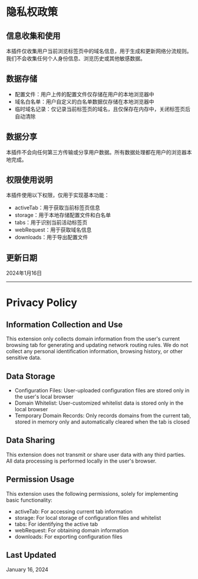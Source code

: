 # 隐私权政策

## 信息收集和使用
本插件仅收集用户当前浏览标签页中的域名信息，用于生成和更新网络分流规则。我们不会收集任何个人身份信息、浏览历史或其他敏感数据。

## 数据存储
- 配置文件：用户上传的配置文件仅存储在用户的本地浏览器中
- 域名白名单：用户自定义的白名单数据仅存储在本地浏览器中
- 临时域名记录：仅记录当前标签页的域名，且仅保存在内存中，关闭标签页后自动清除

## 数据分享
本插件不会向任何第三方传输或分享用户数据。所有数据处理都在用户的浏览器本地完成。

## 权限使用说明
本插件使用以下权限，仅用于实现基本功能：
- activeTab：用于获取当前标签页信息
- storage：用于本地存储配置文件和白名单
- tabs：用于识别当前活动标签页
- webRequest：用于获取域名信息
- downloads：用于导出配置文件

## 更新日期
2024年1月16日

---

# Privacy Policy

## Information Collection and Use
This extension only collects domain information from the user's current browsing tab for generating and updating network routing rules. We do not collect any personal identification information, browsing history, or other sensitive data.

## Data Storage
- Configuration Files: User-uploaded configuration files are stored only in the user's local browser
- Domain Whitelist: User-customized whitelist data is stored only in the local browser
- Temporary Domain Records: Only records domains from the current tab, stored in memory only and automatically cleared when the tab is closed

## Data Sharing
This extension does not transmit or share user data with any third parties. All data processing is performed locally in the user's browser.

## Permission Usage
This extension uses the following permissions, solely for implementing basic functionality:
- activeTab: For accessing current tab information
- storage: For local storage of configuration files and whitelist
- tabs: For identifying the active tab
- webRequest: For obtaining domain information
- downloads: For exporting configuration files

## Last Updated
January 16, 2024
